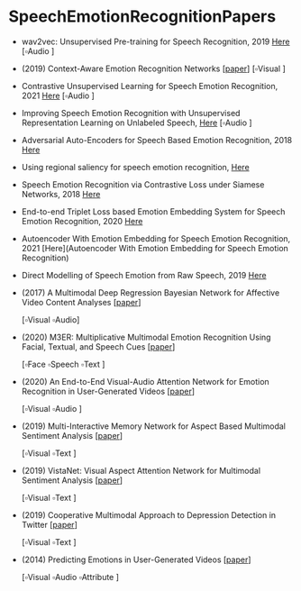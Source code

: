 # SpeechEmotionRecognitionPapers

- wav2vec: Unsupervised Pre-training for Speech Recognition, 2019 [Here](https://arxiv.org/pdf/1904.05862.pdf)
  [:white_small_square:Audio ]

-  (2019) Context-Aware Emotion Recognition Networks [[paper](https://openaccess.thecvf.com/content_ICCV_2019/papers/Lee_Context-Aware_Emotion_Recognition_Networks_ICCV_2019_paper.pdf)]
  [:white_small_square:Visual ]

- Contrastive Unsupervised Learning for Speech Emotion Recognition, 2021 [Here](https://arxiv.org/pdf/2102.06357.pdf)   [:white_small_square:Audio ]
- Improving Speech Emotion Recognition with Unsupervised Representation Learning on Unlabeled Speech, [Here](https://ieeexplore.ieee.org/stamp/stamp.jsp?tp=&arnumber=8682541) [:white_small_square:Audio ]
- Adversarial Auto-Encoders for Speech Based Emotion Recognition, 2018 [Here](https://arxiv.org/pdf/1806.02146.pdf)
- Using regional saliency for speech emotion recognition, [Here](https://ieeexplore.ieee.org/stamp/stamp.jsp?tp=&arnumber=7952655)
- Speech Emotion Recognition via Contrastive Loss under Siamese Networks, 2018 [Here](https://arxiv.org/pdf/1910.11174.pdf)
- End-to-end Triplet Loss based Emotion Embedding System for Speech Emotion Recognition, 2020 [Here](https://arxiv.org/pdf/2010.06200.pdf)
- Autoencoder With Emotion Embedding for Speech Emotion Recognition, 2021 [Here](Autoencoder With Emotion Embedding for Speech Emotion Recognition)

- Direct Modelling of Speech Emotion from Raw Speech, 2019 [Here](https://arxiv.org/pdf/1904.03833.pdf)

- (2017) A Multimodal Deep Regression Bayesian Network for Affective Video Content Analyses [[paper](https://openaccess.thecvf.com/content_ICCV_2017/papers/Gan_A_Multimodal_Deep_ICCV_2017_paper.pdf)] 

  [:white_small_square:Visual :white_small_square:Audio]
- (2020) M3ER: Multiplicative Multimodal Emotion Recognition Using Facial, Textual, and Speech Cues [[paper](https://arxiv.org/pdf/1911.05659.pdf)]

  [:white_small_square:Face :white_small_square:Speech :white_small_square:Text ]

- (2020) An End-to-End Visual-Audio Attention Network for Emotion Recognition in User-Generated Videos [[paper](https://aaai.org/Papers/AAAI/2020GB/AAAI-ZhaoS.7155.pdf)]

  [:white_small_square:Visual :white_small_square:Audio ]

- (2019) Multi-Interactive Memory Network for Aspect Based Multimodal Sentiment Analysis [[paper](https://www.aaai.org/ojs/index.php/AAAI/article/view/3807)] 

  [:white_small_square:Visual :white_small_square:Text ]

- (2019) VistaNet: Visual Aspect Attention Network for Multimodal Sentiment Analysis [[paper](https://www.aaai.org/ojs/index.php/AAAI/article/view/3799)] 

  [:white_small_square:Visual :white_small_square:Text ]

- (2019) Cooperative Multimodal Approach to Depression Detection in Twitter [[paper](https://www.aaai.org/ojs/index.php/AAAI/article/view/3775)]

  [:white_small_square:Visual :white_small_square:Text ]

- (2014) Predicting Emotions in User-Generated Videos [[paper](http://www.yugangjiang.info/publication/aaai14-emotions.pdf)] 

  [:white_small_square:Visual :white_small_square:Audio :white_small_square:Attribute ]
